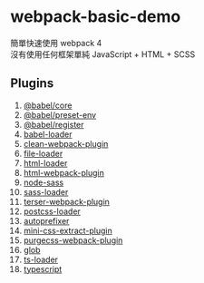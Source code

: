 # webpack-basic-demo

簡單快速使用 webpack 4  
沒有使用任何框架單純 JavaScript + HTML + SCSS

## Plugins
1. [@babel/core](https://github.com/babel/babel-loader)
2. [@babel/preset-env](https://github.com/babel/babel-loader)
3. [@babel/register](https://github.com/babel/babel-loader)
4. [babel-loader](https://github.com/babel/babel-loader)
5. [clean-webpack-plugin](https://github.com/johnagan/clean-webpack-plugin)
6. [file-loader](https://github.com/webpack-contrib/file-loader)
7. [html-loader](https://github.com/webpack-contrib/html-loader)
8. [html-webpack-plugin](https://github.com/jantimon/html-webpack-plugin)
9. [node-sass](https://github.com/webpack-contrib/sass-loader)
10. [sass-loader](https://github.com/webpack-contrib/sass-loader)
11. [terser-webpack-plugin](https://github.com/webpack-contrib/terser-webpack-plugin)
12. [postcss-loader](https://github.com/postcss/postcss-loader)
13. [autoprefixer](https://github.com/postcss/autoprefixer)
14. [mini-css-extract-plugin](https://github.com/webpack-contrib/mini-css-extract-plugin)
15. [purgecss-webpack-plugin](https://github.com/FullHuman/purgecss-webpack-plugin)
16. [glob](https://github.com/FullHuman/purgecss-webpack-plugin)
17. [ts-loader](https://github.com/TypeStrong/ts-loader)
18. [typescript](https://github.com/TypeStrong/ts-loader)
